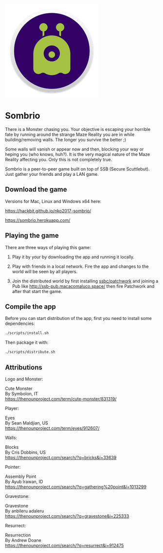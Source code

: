 ![Sombrio](https://raw.githubusercontent.com/Hackbit/nko2017-sombrio/master/image.png)

# Sombrio

There is a Monster chasing you. Your objective is escaping your horrible fate by running around the strange Maze Reality you are in while building/removing walls. The longer you survive the better ;)

Some walls will vanish or appear now and then, blocking your way or heping you (who knows, huh?). It is the very magical nature of the Maze Reality affecting you. Only this is not completely true.

Sombrio is a peer-to-peer game built on top of SSB (Secure Scuttlebut). Just gather your friends and play a LAN game.

## Download the game

Versions for Mac, Linux and Windows x64 here:  

https://hackbit.github.io/nko2017-sombrio/

https://sombrio.herokuapp.com/

## Playing the game

There are three ways of playing this game:

1. Play it by your by downloading the app and running it locally.

1. Play with friends in a local network. Fire the app and changes to the world will be seen by all players.  

1. Join the distributed world by first installing [ssbc/patchwork](https://github.com/ssbc/patchwork/releases/latest) and joining a Pub like http://ssb-pub.macacomaluco.space/ then fire Patchwork and after that start the game.

## Compile the app

Before you can start distribution of the app, first you need to install some dependencies:

```bash
./scripts/install.sh
```

Then package it with:

```sh
./scripts/distribute.sh
```

## Attributions

Logo and Monster:

Cute Monster  
By Symbolon, IT  
https://thenounproject.com/term/cute-monster/831319/  

Player:

Eyes  
By Sean Maldjian, US  
https://thenounproject.com/term/eyes/912607/  

Walls:

Blocks  
By Cris Dobbins, US  
https://thenounproject.com/search/?q=bricks&i=33639  

Pointer:

Assembly Point  
By Ayub Irawan, ID  
https://thenounproject.com/search/?q=gathering%20point&i=1013299  

Gravestone:

Gravestone  
By anbileru adaleru  
https://thenounproject.com/search/?q=gravestone&i=225333  

Resurrect:

Resurrection  
By Andrew Doane  
https://thenounproject.com/search/?q=resurrect&i=912475  
